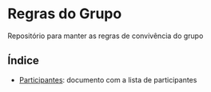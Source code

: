 # Regras do Grupo

Repositório para manter as regras de convivência do grupo

## Índice

* [Participantes](participantes): documento com a lista de participantes
